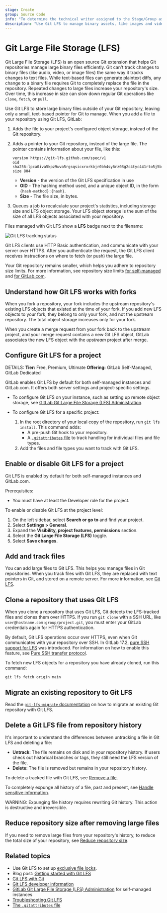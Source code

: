 ```yaml
---
stage: Create
group: Source Code
info: "To determine the technical writer assigned to the Stage/Group associated with this page, see https://handbook.gitlab.com/handbook/product/ux/technical-writing/#assignments"
description: "Use Git LFS to manage binary assets, like images and video, without bloating your Git repository's size."
---
```


# Git Large File Storage (LFS)

Git Large File Storage (LFS) is an open source Git extension that helps Git repositories
manage large binary files efficiently. Git can't track changes to binary files
(like audio, video, or image files) the same way it tracks changes to text files.
While text-based files can generate plaintext diffs, any change to a binary file requires
Git to completely replace the file in the repository. Repeated changes to large files
increase your repository's size. Over time, this increase in size can slow down regular Git
operations like `clone`, `fetch`, or `pull`.

Use Git LFS to store large binary files outside of your Git repository, leaving only
a small, text-based pointer for Git to manage. When you add a file to your repository
using Git LFS, GitLab:

1. Adds the file to your project's configured object storage, instead of the Git repository.
1. Adds a pointer to your Git repository, instead of the large file. The pointer
   contains information about your file, like this:

   ```plaintext
   version https://git-lfs.github.com/spec/v1
   oid sha256:lpca0iva5kpz9wva5rgsqsicxrxrkbjr0bh4sy6rz08g2c4tyc441rto5j5bctit
   size 804
   ```

   - **Version** - the version of the Git LFS specification in use
   - **OID** - The hashing method used, and a unique object ID, in the form `{hash-method}:{hash}`.
   - **Size** - The file size, in bytes.

1. Queues a job to recalculate your project's statistics, including storage size and
   LFS object storage. Your LFS object storage is the sum of the size of all LFS
   objects associated with your repository.

Files managed with Git LFS show a **LFS** badge next to the filename:

![Git LFS tracking status](img/lfs_badge_v16_0.png)

Git LFS clients use HTTP Basic authentication, and communicate with your server
over HTTPS. After you authenticate the request, the Git LFS client receives instructions
on where to fetch (or push) the large file.

Your Git repository remains smaller, which helps you adhere to repository size limits.
For more information, see repository size limits
[for self-managed](../../../administration/settings/account_and_limit_settings.md#repository-size-limit) and
[for GitLab.com](../../../user/gitlab_com/index.md#account-and-limit-settings).

## Understand how Git LFS works with forks

When you fork a repository, your fork includes the upstream repository's existing LFS objects
that existed at the time of your fork. If you add new LFS objects to your fork,
they belong to only your fork, and not the upstream repository. The total object storage
increases only for your fork.

When you create a merge request from your fork back to the upstream project, and
your merge request contains a new Git LFS object, GitLab associates the new LFS object
with the _upstream_ project after merge.

## Configure Git LFS for a project

DETAILS:
**Tier:** Free, Premium, Ultimate
**Offering:** GitLab Self-Managed, GitLab Dedicated

GitLab enables Git LFS by default for both self-managed instances and GitLab.com.
It offers both server settings and project-specific settings.

- To configure Git LFS on your instance, such as setting up remote object storage, see
  [GitLab Git Large File Storage (LFS) Administration](../../../administration/lfs/index.md).
- To configure Git LFS for a specific project:

  1. In the root directory of your local copy of the repository, run `git lfs install`. This command
     adds:
     - A pre-push Git hook to your repository.
     - A [`.gitattributes` file](../../../user/project/repository/files/git_attributes.md) to track
       handling for individual files and file types.
  1. Add the files and file types you want to track with Git LFS.

## Enable or disable Git LFS for a project

Git LFS is enabled by default for both self-managed instances and GitLab.com.

Prerequisites:

- You must have at least the Developer role for the project.

To enable or disable Git LFS at the project level:

1. On the left sidebar, select **Search or go to** and find your project.
1. Select **Settings > General**.
1. Expand the **Visibility, project features, permissions** section.
1. Select the **Git Large File Storage (LFS)** toggle.
1. Select **Save changes**.

## Add and track files

You can add large files to Git LFS. This helps you manage files in Git repositories.
When you track files with Git LFS, they are replaced with text pointers in Git,
and stored on a remote server. For more information, see [Git LFS](../../git/file_management.md#git-lfs).

## Clone a repository that uses Git LFS

When you clone a repository that uses Git LFS, Git detects the LFS-tracked files
and clones them over HTTPS. If you run `git clone` with a SSH URL, like
`user@hostname.com:group/project.git`, you must enter your GitLab credentials again for HTTPS
authentication.

By default, Git LFS operations occur over HTTPS, even when Git communicates with your repository over SSH.
In GitLab 17.2, [pure SSH support for LFS](https://gitlab.com/groups/gitlab-org/-/epics/11872) was introduced.
For information on how to enable this feature, see [Pure SSH transfer protocol](../../../administration/lfs/index.md#pure-ssh-transfer-protocol).

To fetch new LFS objects for a repository you have already cloned, run this command:

```shell
git lfs fetch origin main
```

## Migrate an existing repository to Git LFS

Read the [`git-lfs-migrate` documentation](https://github.com/git-lfs/git-lfs/blob/main/docs/man/git-lfs-migrate.adoc)
on how to migrate an existing Git repository with Git LFS.

## Delete a Git LFS file from repository history

It's important to understand the differences between untracking a file in Git LFS and deleting a file:

- **Untrack**: The file remains on disk and in your repository history.
If users check out historical branches or tags, they still need the LFS version of the file.
- **Delete**: The file is removed but remains in your repository history.

To delete a tracked file with Git LFS, see [Remove a file](../undo.md#remove-a-file-from-a-repository).

To completely expunge all history of a file, past and present,
see [Handle sensitive information](../undo.md#handle-sensitive-information).

WARNING:
Expunging file history requires rewriting Git history. This action is destructive and irreversible.

## Reduce repository size after removing large files

If you need to remove large files from your repository's history, to reduce
the total size of your repository, see
[Reduce repository size](../../../user/project/repository/repository_size.md#methods-to-reduce-repository-size).

## Related topics

- Use Git LFS to set up [exclusive file locks](../file_management.md#configure-file-locks).
- Blog post: [Getting started with Git LFS](https://about.gitlab.com/blog/2017/01/30/getting-started-with-git-lfs-tutorial/)
- [Git LFS with Git](../../git/file_management.md#git-lfs)
- [Git LFS developer information](../../../development/lfs.md)
- [GitLab Git Large File Storage (LFS) Administration](../../../administration/lfs/index.md) for self-managed instances
- [Troubleshooting Git LFS](troubleshooting.md)
- [The `.gitattributes` file](../../../user/project/repository/files/git_attributes.md)
